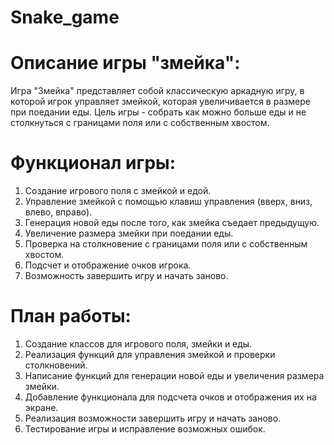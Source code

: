# Snake_game
# Описание игры "змейка":
Игра "Змейка" представляет собой классическую аркадную игру, в которой игрок управляет змейкой, которая увеличивается в размере при поедании еды. Цель игры - собрать как можно больше еды и не столкнуться с границами поля или с собственным хвостом.

# Функционал игры:
1. Создание игрового поля с змейкой и едой.
2. Управление змейкой с помощью клавиш управления (вверх, вниз, влево, вправо).
3. Генерация новой еды после того, как змейка съедает предыдущую.
4. Увеличение размера змейки при поедании еды.
5. Проверка на столкновение с границами поля или с собственным хвостом.
6. Подсчет и отображение очков игрока.
7. Возможность завершить игру и начать заново.

# План работы:
1. Создание классов для игрового поля, змейки и еды.
2. Реализация функций для управления змейкой и проверки столкновений.
3. Написание функций для генерации новой еды и увеличения размера змейки.
4. Добавление функционала для подсчета очков и отображения их на экране.
5. Реализация возможности завершить игру и начать заново.
6. Тестирование игры и исправление возможных ошибок.

